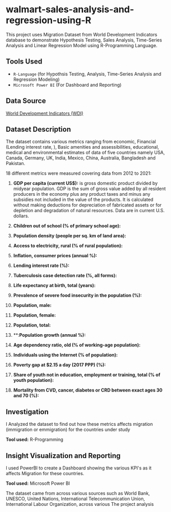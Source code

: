 # walmart-sales-analysis-and-regression-using-R
This project uses Migration Dataset from World Development Indicators database to demonstrate Hypothesis Testing, Sales Analysis, Time-Series Analysis and Linear Regression Model using R-Programming Language.

## Tools Used
- `R-Language` (for Hypothsis Testing, Analysis, Time-Series Analysis and Regression Modeling)
- `Microsoft Power BI` (For Dashboard and Reporting)

## Data Source
[World Development Indicators (WDI)](https://databank.worldbank.org/source/world-development-indicators)

## Dataset Description
The dataset contains various metrics ranging from economic, Financial (Lending interest rate, ), Basic amenities and assessibilities, educational, medical and environmental estimates of data of five countries namely USA, Canada, Germany, UK, India, Mexico, China, Australia, Bangladesh and Pakistan. 

18 different metrics were measured covering data from 2012 to 2021:
1. **GDP per capita (current US$):** is gross domestic product divided by midyear population. GDP is the sum of gross value added by all resident producers in the economy plus any product taxes and minus any subsidies not included in the value of the products. It is calculated without making deductions for depreciation of fabricated assets or for depletion and degradation of natural resources. Data are in current U.S. dollars.
   
3. **Children out of school (% of primary school age):**
5. **Population density (people per sq. km of land area):**
6. **Access to electricity, rural (% of rural population):**
7. **Inflation, consumer prices (annual %):**
8. **Lending interest rate (%):**
9. **Tuberculosis case detection rate (%, all forms):**
10. **Life expectancy at birth, total (years):**
11. **Prevalence of severe food insecurity in the population (%):**
12. **Population, male:**
13. **Population, female:**
14. **Population, total:**
15. **:**Population growth (annual %):**
16. **Age dependency ratio, old (% of working-age population):**
17. **Individuals using the Internet (% of population):**
18. **Poverty gap at $2.15 a day (2017 PPP) (%):**
19. **Share of youth not in education, employment or training, total (% of youth population):**
20. **Mortality from CVD, cancer, diabetes or CRD between exact ages 30 and 70 (%):**

## Investigation
I Analyzed the dataset to find out how these metrics affects migration (immigration or emmigration) for the countries under study

**Tool used:** R-Programming

## Insight Visualization and Reporting
I used PowerBI to create a Dashboard showing the various KPI's as it affects Migration for these countries.

**Tool used:** Microsoft Power BI


The dataset came from across various sources such as World Bank, UNESCO, United Nations, International Telecommunication Union, International Labour Organization,  across various
The project analysis
